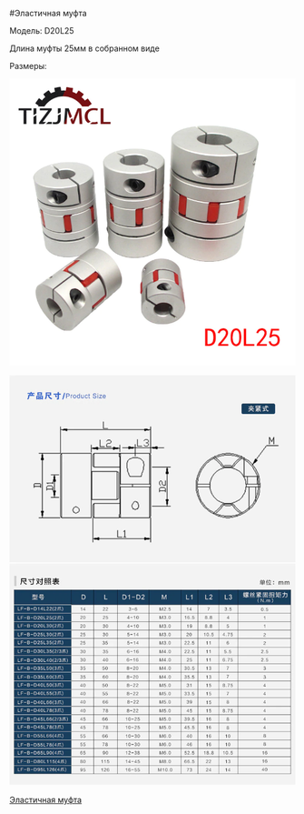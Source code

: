 #Эластичная муфта

Модель: D20L25

Длина муфты 25мм в собранном виде

Размеры: 

<p align="center">
<img src="picture/elastic_couplind.png" width=700/>
</p>

<p align="center">
<img src="picture/info.png" width=700/>
</p>

[Эластичная муфта](https://aliexpress.ru/item/1005003710962424.html?spm=a2g0s.12269583.0.0.21077a37GkUK3Y&gatewayAdapt=glo2rus)